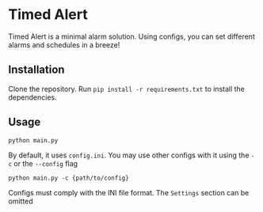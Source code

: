 # Timed Alert
Timed Alert is a minimal alarm solution. Using configs, you can set different alarms and schedules in a breeze!

## Installation
Clone the repository. Run `pip install -r requirements.txt` to install the dependencies.

## Usage
```
python main.py
```

By default, it uses `config.ini`. You may use other configs with it using the `-c` or the `--config` flag
```
python main.py -c {path/to/config}
```

Configs must comply with the INI file format. The `Settings` section can be omitted
